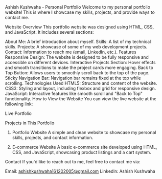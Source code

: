 Ashish Kushwaha - Personal Portfolio
Welcome to my personal portfolio website! This is where I showcase my skills, projects, and provide ways to contact me.

Website Overview
This portfolio website was designed using HTML, CSS, and JavaScript. It includes several sections:

About Me: A brief introduction about myself.
Skills: A list of my technical skills.
Projects: A showcase of some of my web development projects.
Contact: Information to reach me (email, LinkedIn, etc.).
Features
Responsive Design: The website is designed to be fully responsive and accessible on different devices.
Interactive Projects Section: Hover effects and smooth transitions to make the project cards more engaging.
Back to Top Button: Allows users to smoothly scroll back to the top of the page.
Sticky Navigation Bar: Navigation bar remains fixed at the top while scrolling.
Technologies Used
HTML5: Structure and content of the website.
CSS3: Styling and layout, including flexbox and grid for responsive design.
JavaScript: Interactive features like smooth scroll and "Back to Top" functionality.
How to View the Website
You can view the live website at the following link:

Live Portfolio

Projects in This Portfolio
1. Portfolio Website
A simple and clean website to showcase my personal skills, projects, and contact information.

2. E-commerce Website
A basic e-commerce site developed using HTML, CSS, and JavaScript, showcasing product listings and a cart system.

Contact
If you'd like to reach out to me, feel free to contact me via:

Email: ashishkushwaha161202005@gmail.com
LinkedIn: Ashish Kushwaha
